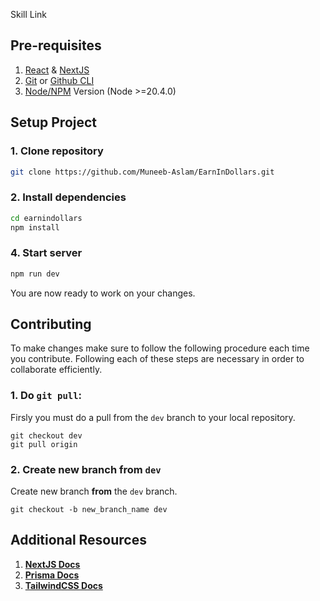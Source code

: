 Skill Link

## Pre-requisites

1. [React](https://react.dev/) & [NextJS](https://nextjs.org/)
2. [Git](https://git-scm.com/) or [Github CLI](https://cli.github.com/)
3. [Node/NPM](https://nodejs.org/en) Version (Node >=20.4.0)

## Setup Project

### 1. Clone repository

```sh
git clone https://github.com/Muneeb-Aslam/EarnInDollars.git
```

### 2. Install dependencies

```sh
cd earnindollars
npm install
```

### 4. Start server

```sh
npm run dev
```

You are now ready to work on your changes.

## Contributing

To make changes make sure to follow the following procedure each time you contribute. Following each of these steps are necessary in order to collaborate efficiently.

### 1. Do `git pull`:

Firsly you must do a pull from the `dev` branch to your local repository.

```shell
git checkout dev
git pull origin
```

### 2. Create new branch from `dev`

Create new branch **from** the `dev` branch.

```shell
git checkout -b new_branch_name dev
```

## Additional Resources

1. **[NextJS Docs](https://nextjs.org/docs/app)**
2. **[Prisma Docs](https://www.prisma.io/docs)**
3. **[TailwindCSS Docs](https://tailwindcss.com/docs)**
